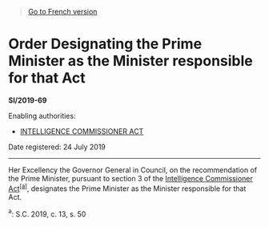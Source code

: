 > [Go to French version](/fr/Règlements/Textes%20réglementaires/2019/69.md)

# Order Designating the Prime Minister as the Minister responsible for that Act

**SI/2019-69**

Enabling authorities: 
- [INTELLIGENCE COMMISSIONER ACT](/en/Acts/Statutes%20of%20Canada/2019/c.%2013,%20s.%2050.md)

Date registered: 24 July 2019

----------

Her Excellency the Governor General in Council, on the recommendation of the Prime Minister, pursuant to section 3 of the [Intelligence Commissioner Act](/en/Acts/Statutes%20of%20Canada/2019/c.%2013,%20s.%2050.md)<sup><a href='#fn_81000-3-1792_hq_24649'>[a]</a></sup>, designates the Prime Minister as the Minister responsible for that Act.

<a name='fn_81000-3-1792_hq_24649'><sup>a</sup></a>: S.C. 2019, c. 13, s. 50<br />


